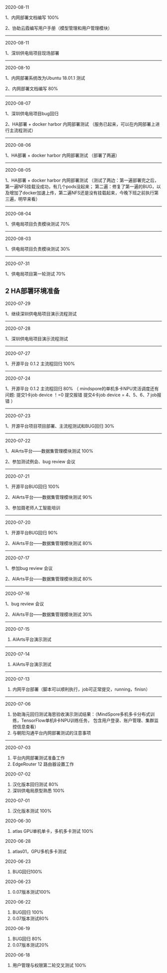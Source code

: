 2020-08-11

1、内网部署文档编写 100%

2、协助云霞编写用户手册（模型管理和用户管理模块）

------------------------------------------------------------------------------------


2020-08-11

1、深圳供电局项目现场部署

------------------------------------------------------------------------------------


2020-08-10

1、内网部署系统改为Ubuntu 18.01.1 测试 

2、内网部署文档编写 80%

------------------------------------------------------------------------------------


2020-08-07

1、深圳供电局项目bug回归

2、HA部署 + docker harbor 内网部署测试 （服务已起来，可以在内网部署上进行主流程测试）

------------------------------------------------------------------------------------


2020-08-06

1、HA部署 + docker harbor 内网部署测试 （部署了两遍）

------------------------------------------------------------------------------------


2020-08-05

1、HA部署 + docker harbor 内网部署测试
（测试了两边：第一遍部署完之后，第一遍NFS挂载没成功，有几个pods没起来；
第二遍：修复了第一遍的BUG，以及增加了docker加速上传，第二遍NFS还是没有挂载起来，今晚下班之前执行第三遍，明早来看）

------------------------------------------------------------------------------------


2020-08-04

1、供电局项目负责模块测试 70%

------------------------------------------------------------------------------------

2020-08-03

1、供电局项目负责模块测试 30%

------------------------------------------------------------------------------------

2020-07-31

1、供电局项目第一轮测试 70%

2 HA部署环境准备
------------------------------------------------------------------------------------


2020-07-29

1、继续深圳供电局项目演示流程测试 

------------------------------------------------------------------------------------

2020-07-28

1、深圳供电局项目演示流程测试 

------------------------------------------------------------------------------------

2020-07-27

1、开源平台 0.1.2 主流程回归 100% 

------------------------------------------------------------------------------------

2020-07-24

1、开源平台 0.1.2 主流程回归 80% 
（
  mindspore的单机多卡NPU灵活调度还有问题:
      提交1卡job device ！=0 提交报错
      提交4卡job device = 4、5、6、7 job报错
）

------------------------------------------------------------------------------------


2020-07-23

1、开源平台项目项目部署、主流程测试和BUG回归 30%

------------------------------------------------------------------------------------


2020-07-22

1、AIArts平台——数据集管理模块测试  100%

2、参加测试例会、bug review 会议

------------------------------------------------------------------------------------


2020-07-21

1、开源平台BUG回归 100%

2、AIArts平台——数据集管理模块测试  90%

3、参加聂老师人工智能培训

------------------------------------------------------------------------------------


2020-07-20

1、开源平台BUG回归 90%

2、AIArts平台——数据集管理模块测试  80%

------------------------------------------------------------------------------------


2020-07-17

1、参加bug review 会议

2、AIArts平台——数据集管理模块测试  80%

------------------------------------------------------------------------------------


2020-07-16

1、bug review 会议

2、AIArts平台——数据集管理模块测试  30%

------------------------------------------------------------------------------------

2020-07-15
1. AIArts平台演示测试

-----------------------------------------------------------------------------------

2020-07-14
1. AIArts平台演示测试

-----------------------------------------------------------------------------------

2020-07-13
1. 内网平台部署（脚本可以顺利执行，job可正常提交，running，finisn）

------------------------------------------------------------------------------------
2020-07-06
1. 协助海元回归测试海思验收演示测试结果：（MindSpore多机多卡分布式训练，TensorFlow单机8卡NPU训练任务， 包含用户登录、账户管理、集群监控信息查看）
2. 与朝阳沟通平台内网部署测试的注意事项

-----------------------------------------------------------------------------------

2020-07-03
1. 平台内网部署测试准备工作
2. EdgeRouter 12 路由器设置工作


2020-07-02
1. 汉化版本回归测试 80%
2. 深圳供电局原型熟悉 100%


2020-07-01
1. 汉化版本测试 100%


2020-06-30
1. atlas GPU单机单卡，多机多卡测试 100%


2020-06-28
1. atlas01，GPU多机多卡测试


2020-06-23
1. BUG回归100%

2020-06-23
1. 0.07版本测试100%


2020-06-22
1. BUG回归 100%
2. 0.07版本测试80%


2020-06-19
1. BUG回归 80%
2. 0.07版本测试20%


2020-06-18
1. 用户管理与权限第二轮交叉测试 100%


